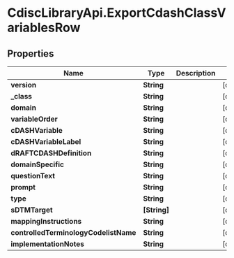 # CdiscLibraryApi.ExportCdashClassVariablesRow

## Properties

Name | Type | Description | Notes
------------ | ------------- | ------------- | -------------
**version** | **String** |  | [optional] 
**_class** | **String** |  | [optional] 
**domain** | **String** |  | [optional] 
**variableOrder** | **String** |  | [optional] 
**cDASHVariable** | **String** |  | [optional] 
**cDASHVariableLabel** | **String** |  | [optional] 
**dRAFTCDASHDefinition** | **String** |  | [optional] 
**domainSpecific** | **String** |  | [optional] 
**questionText** | **String** |  | [optional] 
**prompt** | **String** |  | [optional] 
**type** | **String** |  | [optional] 
**sDTMTarget** | **[String]** |  | [optional] 
**mappingInstructions** | **String** |  | [optional] 
**controlledTerminologyCodelistName** | **String** |  | [optional] 
**implementationNotes** | **String** |  | [optional] 


